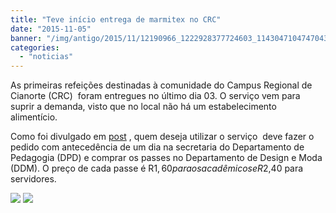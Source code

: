 ```yaml
---
title: "Teve início entrega de marmitex no CRC"
date: "2015-11-05"
banner: "/img/antigo/2015/11/12190966_1222928377724603_1143047104747043175_n.jpg"
categories: 
  - "noticias"
---
```


As primeiras refeições destinadas à comunidade do Campus Regional de Cianorte (CRC)  foram entregues no último dia 03. O serviço vem para suprir a demanda, visto que no local não há um estabelecimento alimentício.


<!--more-->

Como foi divulgado em [post](/blog/2015/10/servico-de-marmitex-iniciara-dia-03/ "post") , quem deseja utilizar o serviço  deve fazer o pedido com antecedência de um dia na secretaria do Departamento de Pedagogia (DPD) e comprar os passes no Departamento de Design e Moda (DDM). O preço de cada passe é R$1,60  para os acadêmicos e R$2,40 para servidores.


![](/img/antigo/2015/11/12190966_1222928377724603_1143047104747043175_n.jpg) 
![](/img/antigo/2015/11/12208303_1222928191057955_8169166389075718844_n.jpg)
